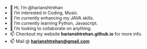 - 👋 Hi, I’m @harianshtrehan
- 👀 I’m interested in Coding, Music.
- 🌱 I’m currently enhancing my JAVA skills.
- 🌱 I’m currently learning Python, Javascript.
- 💞️ I’m looking to collaborate on anything.
- 📫 Checkout my website **harianshtrehan.github.io** for more info. 
- 📫 Mail @ **harianshtrehan@gmail.com**

<!---
harianshtrehan/harianshtrehan is a ✨ special ✨ repository because its `README.md` (this file) appears on your GitHub profile.
You can click the Preview link to take a look at your changes.
--->
